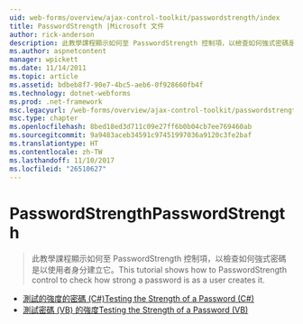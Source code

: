```yaml
---
uid: web-forms/overview/ajax-control-toolkit/passwordstrength/index
title: PasswordStrength |Microsoft 文件
author: rick-anderson
description: 此教學課程顯示如何至 PasswordStrength 控制項，以檢查如何強式密碼是以使用者身分建立它。
ms.author: aspnetcontent
manager: wpickett
ms.date: 11/14/2011
ms.topic: article
ms.assetid: bdbeb8f7-90e7-4bc5-aeb6-0f928660fb4f
ms.technology: dotnet-webforms
ms.prod: .net-framework
msc.legacyurl: /web-forms/overview/ajax-control-toolkit/passwordstrength
msc.type: chapter
ms.openlocfilehash: 8bed18ed3d711c09e27ff6b0b04cb7ee769460ab
ms.sourcegitcommit: 9a9483aceb34591c97451997036a9120c3fe2baf
ms.translationtype: HT
ms.contentlocale: zh-TW
ms.lasthandoff: 11/10/2017
ms.locfileid: "26510627"
---
```

<a name="passwordstrength"></a><span data-ttu-id="34c07-103">PasswordStrength</span><span class="sxs-lookup"><span data-stu-id="34c07-103">PasswordStrength</span></span>
====================
> <span data-ttu-id="34c07-104">此教學課程顯示如何至 PasswordStrength 控制項，以檢查如何強式密碼是以使用者身分建立它。</span><span class="sxs-lookup"><span data-stu-id="34c07-104">This tutorial shows how to PasswordStrength control to check how strong a password is as a user creates it.</span></span>


- [<span data-ttu-id="34c07-105">測試的強度的密碼 (C#)</span><span class="sxs-lookup"><span data-stu-id="34c07-105">Testing the Strength of a Password (C#)</span></span>](testing-the-strength-of-a-password-cs.md)
- [<span data-ttu-id="34c07-106">測試密碼 (VB) 的強度</span><span class="sxs-lookup"><span data-stu-id="34c07-106">Testing the Strength of a Password (VB)</span></span>](testing-the-strength-of-a-password-vb.md)
